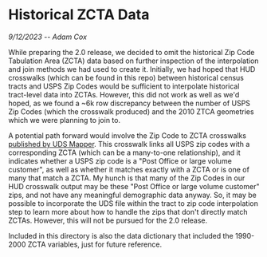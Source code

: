 # Historical ZCTA Data

*9/12/2023 -- Adam Cox*

While preparing the 2.0 release, we decided to omit the historical Zip Code Tabulation Area (ZCTA) data based on further inspection of the interpolation and join methods we had used to create it. Initially, we had hoped that HUD crosswalks (which can be found in this repo) between historical census tracts and USPS Zip Codes would be sufficient to interpolate historical tract-level data into ZCTAs. However, this did not work as well as we'd hoped, as we found a ~6k row discrepancy between the number of USPS Zip Codes (which the crosswalk produced) and the 2010 ZTCA geometries which we were planning to join to.

A potential path forward would involve the Zip Code to ZCTA crosswalks [published by UDS Mapper](https://udsmapper.org/zip-code-to-zcta-crosswalk/). This crosswalk links all USPS zip codes with a corresponding ZCTA (which can be a many-to-one relationship), and it indicates whether a USPS zip code is a "Post Office or large volume customer", as well as whether it matches exactly with a ZCTA or is one of many that match a ZCTA. My hunch is that many of the Zip Codes in our HUD crosswalk output may be these "Post Office or large volume customer" zips, and not have any meaningful demographic data anyway. So, it may be possible to incorporate the UDS file within the tract to zip code interpolation step to learn more about how to handle the zips that don't directly match ZCTAs. However, this will not be pursued for the 2.0 release.

Included in this directory is also the data dictionary that included the 1990-2000 ZCTA variables, just for future reference.
